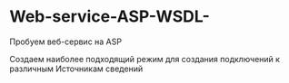 # Web-service-ASP-WSDL-
Пробуем веб-сервис на ASP

Создаем наиболее подходящий режим для создания подключений к различным Источникам сведений
